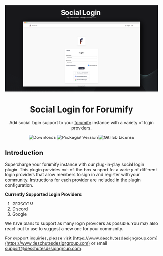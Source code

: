 <p align="center"><img src="../art/header.png" alt="Logo"></p>

<div align="center">

# Social Login for Forumify

Add social login support to your [forumify](https://forumify.net) instance with a variety of login providers.

![Downloads](https://img.shields.io/packagist/dm/deschutesdesigngroupllc/forumify-social-login-plugin)
![Packagist Version](https://img.shields.io/packagist/v/deschutesdesigngroupllc/forumify-social-login-plugin)
![GitHub License](https://img.shields.io/github/license/deschutesdesigngroupllc/forumify-social-login-plugin)

</div>

## Introduction

Supercharge your forumify instance with our plug-in-play social login plugin. This plugin provides out-of-the-box support for a variety of different login providers that allow members to sign in and register with your community. Instructions for each provider are included in the plugin configuration.

**Currently Supported Login Providers**:

1. PERSCOM
2. Discord
3. Google

We have plans to support as many login providers as possible. You may also reach out to use to suggest a new one for your community.

For support inquiries, please visit [https://www.deschutesdesigngroup.com](https://www.deschutesdesigngroup.com) or email [support@deschutesdesigngroup.com](mailto:support@deschutesdesigngroup.com).

